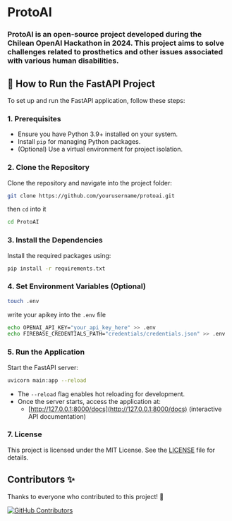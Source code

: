 # ProtoAI

### ProtoAI is an open-source project developed during the Chilean OpenAI Hackathon in 2024. This project aims to solve challenges related to prosthetics and other issues associated with various human disabilities.

## 🚀 How to Run the FastAPI Project

To set up and run the FastAPI application, follow these steps:

### 1. Prerequisites
- Ensure you have Python 3.9+ installed on your system.
- Install `pip` for managing Python packages.
- (Optional) Use a virtual environment for project isolation.

### 2. Clone the Repository
Clone the repository and navigate into the project folder:
```bash
git clone https://github.com/yourusername/protoai.git
```
then `cd` into it
```bash
cd ProtoAI
```

### 3. Install the Dependencies
Install the required packages using:
```bash
pip install -r requirements.txt
```

### 4. Set Environment Variables (Optional)
  ```bash
touch .env
  ```
write your apikey into the `.env` file
  ```bash
echo OPENAI_API_KEY="your_api_key_here" >> .env
echo FIREBASE_CREDENTIALS_PATH="credentials/credentials.json" >> .env
  ```

### 5. Run the Application
Start the FastAPI server:
```bash
uvicorn main:app --reload
```
- The `--reload` flag enables hot reloading for development.
- Once the server starts, access the application at:
  - [http://127.0.0.1:8000/docs](http://127.0.0.1:8000/docs) (interactive API documentation)

### 7. License
This project is licensed under the MIT License. See the [LICENSE](./LICENSE) file for details.

## Contributors ✨
Thanks to everyone who contributed to this project! 💙  

[![GitHub Contributors](https://contrib.rocks/image?repo=ProtoAI-cl/ProtoAI)](https://github.com/ProtoAI-cl/ProtoAI/graphs/contributors)
